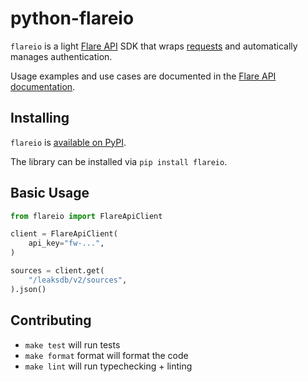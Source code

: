 # python-flareio

`flareio` is a light [Flare API](https://api.docs.flare.io/) SDK that wraps [requests](https://requests.readthedocs.io/) and automatically manages authentication.

Usage examples and use cases are documented in the [Flare API documentation](https://api.docs.flare.io/sdk/python).

## Installing

`flareio` is [available on PyPI](https://pypi.org/project/flareio/).

The library can be installed via `pip install flareio`.

## Basic Usage

```python
from flareio import FlareApiClient

client = FlareApiClient(
    api_key="fw-...",
)

sources = client.get(
    "/leaksdb/v2/sources",
).json()
```

## Contributing

- `make test` will run tests
- `make format` format will format the code
- `make lint` will run typechecking + linting
